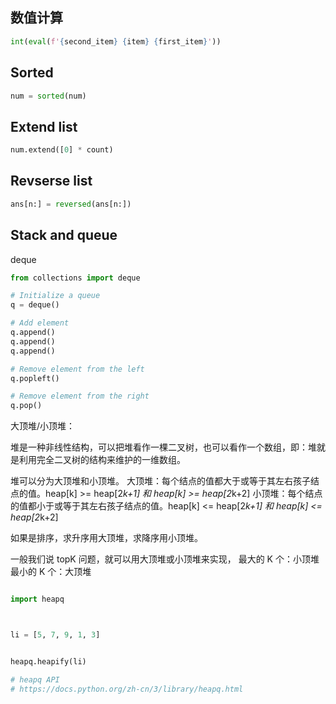 
## 数值计算
```python 
int(eval(f'{second_item} {item} {first_item}'))
```

## Sorted

```python 
num = sorted(num)
```

## Extend list

```python
num.extend([0] * count)
```

## Revserse list

```python 
ans[n:] = reversed(ans[n:])
```

## Stack and queue 

deque 

```python 
from collections import deque

# Initialize a queue 
q = deque()

# Add element 
q.append()
q.append()
q.append()

# Remove element from the left 
q.popleft()

# Remove element from the right 
q.pop() 
```


大顶堆/小顶堆：

堆是一种非线性结构，可以把堆看作一棵二叉树，也可以看作一个数组，即：堆就是利用完全二叉树的结构来维护的一维数组。

堆可以分为大顶堆和小顶堆。
大顶堆：每个结点的值都大于或等于其左右孩子结点的值。heap[k] >= heap[2*k+1] 和 heap[k] >= heap[2*k+2]
小顶堆：每个结点的值都小于或等于其左右孩子结点的值。heap[k] <= heap[2*k+1] 和 heap[k] <= heap[2*k+2]

如果是排序，求升序用大顶堆，求降序用小顶堆。

一般我们说 topK 问题，就可以用大顶堆或小顶堆来实现，
最大的 K 个：小顶堆
最小的 K 个：大顶堆

```python 

import heapq



li = [5, 7, 9, 1, 3]


heapq.heapify(li)

# heapq API
# https://docs.python.org/zh-cn/3/library/heapq.html

```